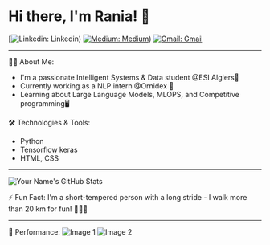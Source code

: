 # Hi there, I'm Rania! 👋
[![Linkedin: Linkedin](https://www.linkedin.com/in/rania-fatmazohra-rezkellah-155896212/))
[![Medium: Medium](https://img.shields.io/badge/-YourName-black?style=flat-square&logo=Medium&logoColor=white&link=https://medium.com/@YourName)](https://medium.com/@jf_rezkellah))
[![Gmail: Gmail](https://img.shields.io/badge/-YourName-red?style=flat-square&logo=Gmail&logoColor=white&link=mailto:your_email@gmail.com)](mailto:jf_rezkellah@esi.dz)

---

👨‍💻 About Me:
- I'm a passionate Intelligent Systems & Data student @ESI Algiers💼
- Currently working as a NLP intern @Ornidex 🚀
- Learning about Large Language Models, MLOPS, and Competitive programming🖥

🛠️ Technologies & Tools:
- Python
- Tensorflow keras
- HTML, CSS

---

![Your Name's GitHub Stats](https://github-readme-stats.vercel.app/api?username=RaniaRez&show_icons=true)

⚡ Fun Fact: I'm a short-tempered person with a long stride - I walk more than 20 km for fun! 🚶‍♂️🔥

---

🎉 Performance:
![Image 1](image_link)
![Image 2](image_link)






